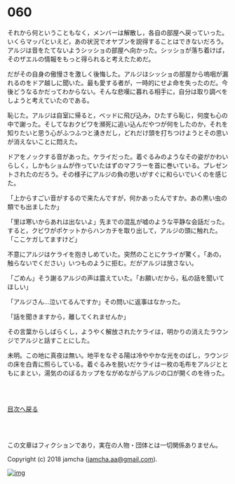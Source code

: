 # 060

それから何ということもなく，メンバーは解散し，各自の部屋へ戻っていった。いくらマッパといえど，あの状況でオヤブンを説得することはできないだろう。アルジは音をたてないようシッショの部屋へ向かった。シッショが落ち着けば，そのザエルの情報をもっと得られると考えたためだ。  

だがその自身の傲慢さを激しく後悔した。アルジはシッショの部屋から嗚咽が漏れるのをドア越しに聞いた。最も愛する者が，一時的にせよ命を失ったのだ。今後どうなるかだってわからない。そんな悲嘆に暮れる相手に，自分は取り調べをしようと考えていたのである。  

恥じた。アルジは自室に帰ると，ベッドに飛び込み，ひたすら恥じ，何度も心の中で謝った。そしてなおクビワを瀕死に追い込んだやつが何をしたのか，それを知りたいと思う心がふつふつと湧きだし，どれだけ頭を打ちつけようとその思いが消えないことに悶えた。  

ドアをノックする音があった。ケライだった。着ぐるみのようなその姿がかわいらしく，しかもショムが作っていたはずのマフラーを首に巻いている。プレゼントされたのだろう。その様子にアルジの負の思いがすぐに和らいでいくのを感じた。  

「上からすごい音がするので来たんですが，何かあったんですか。あの黒い虫の類でも出ましたか」  

「里は寒いからあれは出ないよ」先までの混乱が嘘のような平静な会話だった。すると，クビワがポケットからハンカチを取り出して，アルジの頭に触れた。「ここケガしてますけど」  

不意にアルジはケライを抱きしめていた。突然のことにケライが驚く。「あの，触らないでください」いつものように拒む。だがアルジは放さない。  

「ごめん」そう謝るアルジの声は震えていた。「お願いだから，私の話を聞いてほしい」  

「アルジさん…泣いてるんですか」その問いに返事はなかった。  

「話を聞きますから，離してくれませんか」  

その言葉からしばらくし，ようやく解放されたケライは，明かりの消えたラウンジでアルジと話すことにした。  

未明。この地に真夜は無い。地平をなぞる陽は冷ややかな光をのばし，ラウンジの床を白青に照らしている。着ぐるみを脱いだケライは一枚の毛布をアルジとともにまとい，湯気ののぼるカップをながめながらアルジの口が開くのを待った。  

<br>  
<br>  

[目次へ戻る](https://github.com/jamcha-aa/OblivionReports/blob/master/README.md)  

<br>  
<br>  

この文章はフィクションであり，実在の人物・団体とは一切関係ありません。  

Copyright (c) 2018 jamcha (jamcha.aa@gmail.com).  

[![img](http://i.creativecommons.org/l/by-nc-sa/4.0/88x31.png)](http://creativecommons.org/licenses/by-nc-sa/4.0/deed)